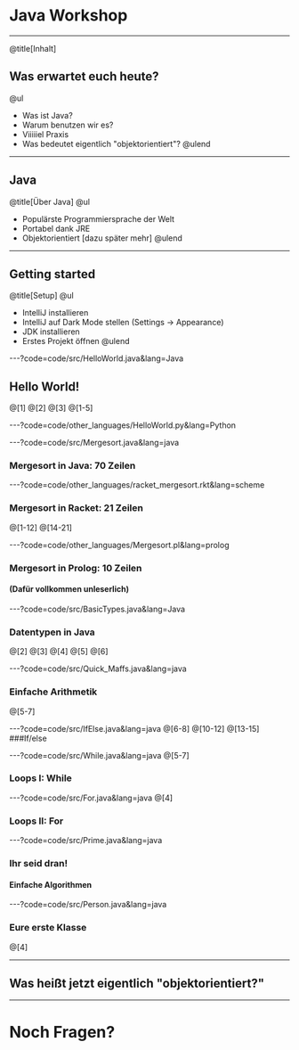 # Java Workshop

---
@title[Inhalt]
## Was erwartet euch heute?

@ul
- Was ist Java?
- Warum benutzen wir es?
- Viiiiiel Praxis
- Was bedeutet eigentlich "objektorientiert"? 
@ulend

---
## Java
@title[Über Java]
@ul
- Populärste Programmiersprache der Welt
- Portabel dank JRE
- Objektorientiert [dazu später mehr]
@ulend

---
## Getting started
@title[Setup]
@ul
- IntelliJ installieren
- IntelliJ auf Dark Mode stellen (Settings -> Appearance)
- JDK installieren
- Erstes Projekt öffnen
@ulend

---?code=code/src/HelloWorld.java&lang=Java
## Hello World!
@[1]
@[2]
@[3]
@[1-5]

---?code=code/other_languages/HelloWorld.py&lang=Python

---?code=code/src/Mergesort.java&lang=java
### Mergesort in Java: 70 Zeilen

---?code=code/other_languages/racket_mergesort.rkt&lang=scheme
### Mergesort in Racket: 21 Zeilen
@[1-12]
@[14-21]

---?code=code/other_languages/Mergesort.pl&lang=prolog
### Mergesort in Prolog: 10 Zeilen
#### (Dafür vollkommen unleserlich)

---?code=code/src/BasicTypes.java&lang=Java
### Datentypen in Java
@[2]
@[3]
@[4]
@[5]
@[6]

---?code=code/src/Quick_Maffs.java&lang=java
### Einfache Arithmetik
@[5-7]


---?code=code/src/IfElse.java&lang=java
@[6-8]
@[10-12]
@[13-15]
###If/else

---?code=code/src/While.java&lang=java
@[5-7]
### Loops I: While

---?code=code/src/For.java&lang=java
@[4]
### Loops II: For

---?code=code/src/Prime.java&lang=java
### Ihr seid dran!
#### Einfache Algorithmen

---?code=code/src/Person.java&lang=java
### Eure erste Klasse
@[4]

---
## Was heißt jetzt eigentlich "objektorientiert?"

--- 
# Noch Fragen?